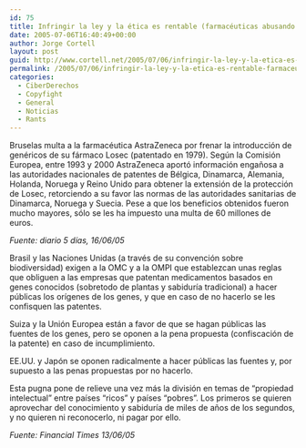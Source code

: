 ```yaml
---
id: 75
title: Infringir la ley y la ética es rentable (farmacéuticas abusando de patentes)
date: 2005-07-06T16:40:49+00:00
author: Jorge Cortell
layout: post
guid: http://www.cortell.net/2005/07/06/infringir-la-ley-y-la-etica-es-rentable-farmaceuticas-abusando-de-patentes/
permalink: /2005/07/06/infringir-la-ley-y-la-etica-es-rentable-farmaceuticas-abusando-de-patentes/
categories:
  - CiberDerechos
  - Copyfight
  - General
  - Noticias
  - Rants
---
```

Bruselas multa a la farmacéutica AstraZeneca por frenar la introducción de genéricos de su fármaco Losec (patentado en 1979). Según la Comisión Europea, entre 1993 y 2000 AstraZeneca aportó información engañosa a las autoridades nacionales de patentes de Bélgica, Dinamarca, Alemania, Holanda, Noruega y Reino Unido para obtener la extensión de la protección de Losec, retorciendo a su favor las normas de las autoridades sanitarias de Dinamarca, Noruega y Suecia. Pese a que los beneficios obtenidos fueron mucho mayores, sólo se les ha impuesto una multa de 60 millones de euros.
  
_Fuente: diario 5 dí­as, 16/06/05_

Brasil y las Naciones Unidas (a través de su convención sobre biodiversidad) exigen a la OMC y a la OMPI que establezcan unas reglas que obliguen a las empresas que patentan medicamentos basados en genes conocidos (sobretodo de plantas y sabidurí­a tradicional) a hacer públicas los orí­genes de los genes, y que en caso de no hacerlo se les confisquen las patentes.
  
Suiza y la Unión Europea están a favor de que se hagan públicas las fuentes de los genes, pero se oponen a la pena propuesta (confiscación de la patente) en caso de incumplimiento.
  
EE.UU. y Japón se oponen radicalmente a hacer públicas las fuentes y, por supuesto a las penas propuestas por no hacerlo.
  
Esta pugna pone de relieve una vez más la división en temas de &#8220;propiedad intelectual&#8221; entre paí­ses &#8220;ricos&#8221; y paí­ses &#8220;pobres&#8221;. Los primeros se quieren aprovechar del conocimiento y sabidurí­a de miles de años de los segundos, y no quieren ni reconocerlo, ni pagar por ello.
  
_Fuente: Financial Times 13/06/05_